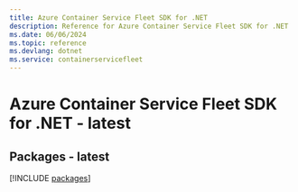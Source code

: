 ```yaml
---
title: Azure Container Service Fleet SDK for .NET
description: Reference for Azure Container Service Fleet SDK for .NET
ms.date: 06/06/2024
ms.topic: reference
ms.devlang: dotnet
ms.service: containerservicefleet
---
```

# Azure Container Service Fleet SDK for .NET - latest
## Packages - latest
[!INCLUDE [packages](container-service-fleet-index.md)]